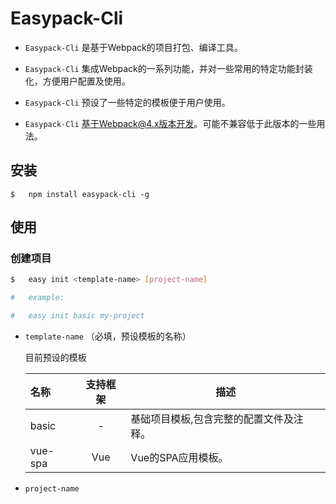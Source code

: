 <!-- TODO: Easypack-Cli README -->
# **Easypack-Cli**
 
 + `Easypack-Cli` 是基于Webpack的项目打包、编译工具。
 
 + `Easypack-Cli` 集成Webpack的一系列功能，并对一些常用的特定功能封装化，方便用户配置及使用。
 
 + `Easypack-Cli` 预设了一些特定的模板便于用户使用。
  
 + `Easypack-Cli` 基于Webpack@4.x版本开发。可能不兼容低于此版本的一些用法。
 
## **安装**

    $   npm install easypack-cli -g

## **使用**

### 创建项目

```bash
$   easy init <template-name> [project-name]

#   example: 

#   easy init basic my-project
```

+ `template-name` （必填，预设模板的名称）
    
    目前预设的模板

    名称|支持框架|描述
    :---|:---:|---
    basic|-|基础项目模板,包含完整的配置文件及注释。
    vue-spa|Vue|Vue的SPA应用模板。

+ `project-name`

    








<!-- 1. openBrowser

1. analyze

2. cssLoader

3.  -->

 


 <!-- > easy init

 > easy build

 > option -->
